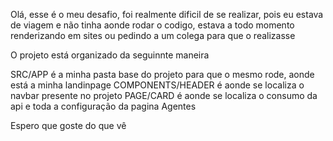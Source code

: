 Olá, esse é o meu desafio, foi realmente dificil de se realizar, pois eu estava de viagem e não tinha aonde rodar o codigo, estava a todo momento renderizando em sites ou pedindo a um colega para que o realizasse

O projeto está organizado da seguinnte maneira

SRC/APP é a minha pasta base do projeto para que o mesmo rode, aonde está a minha landinpage
COMPONENTS/HEADER é aonde se localiza o navbar presente no projeto
PAGE/CARD é aonde se localiza o consumo da api e toda a configuração da pagina Agentes


Espero que goste do que vê